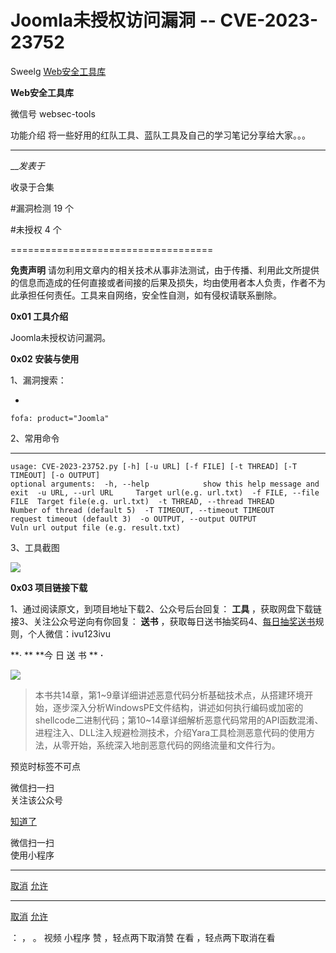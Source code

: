 #  Joomla未授权访问漏洞 -- CVE-2023-23752

Sweelg  [ Web安全工具库 ](javascript:void\(0\);)

**Web安全工具库** ![]()

微信号 websec-tools

功能介绍 将一些好用的红队工具、蓝队工具及自己的学习笔记分享给大家。。。

____

___发表于_

收录于合集

#漏洞检测 19 个

#未授权 4 个

===================================

 **免责声明**
请勿利用文章内的相关技术从事非法测试，由于传播、利用此文所提供的信息而造成的任何直接或者间接的后果及损失，均由使用者本人负责，作者不为此承担任何责任。工具来自网络，安全性自测，如有侵权请联系删除。  

 **0x01 工具介绍**

Joomla未授权访问漏洞。

 **0x02 安装与使用**

1、漏洞搜索：

  * 

    
    
    fofa: product="Joomla"

2、常用命令

  *   *   *   *   *   *   *   *   *   *   *   * 

    
    
    usage: CVE-2023-23752.py [-h] [-u URL] [-f FILE] [-t THREAD] [-T TIMEOUT] [-o OUTPUT]  
    optional arguments:  -h, --help            show this help message and exit  -u URL, --url URL     Target url(e.g. url.txt)  -f FILE, --file FILE  Target file(e.g. url.txt)  -t THREAD, --thread THREAD                        Number of thread (default 5)  -T TIMEOUT, --timeout TIMEOUT                        request timeout (default 3)  -o OUTPUT, --output OUTPUT                        Vuln url output file (e.g. result.txt)

3、工具截图

![](http://hk-proxy.gitwarp.com/https://raw.githubusercontent.com/tuchuang9/tc1/refs/heads/main/public/20230618094157.png)

  

 **0x03 项目链接下载**

1、通过阅读原文，到项目地址下载2、公众号后台回复： **工具** ，获取网盘下载链接3、关注公众号逆向有你回复： **送书**
，获取每日送书抽奖码4、[每日抽奖送书](http://mp.weixin.qq.com/s?__biz=MzI4MDQ5MjY1Mg==&mid=2247508083&idx=3&sn=46da91b2af50c7ecd83dacce9ca10cdd&chksm=ebb54f70dcc2c666d4a92e1692628d4fd06ec0b4fe153edd599fab35aae019d93ce34250089e&scene=21#wechat_redirect)规则，个人微信：ivu123ivu  

 **·  ** **今 日 送 书  ** **·**

![](http://hk-proxy.gitwarp.com/https://raw.githubusercontent.com/tuchuang9/tc1/refs/heads/main/public/20230618094158.png)

>
> 本书共14章，第1~9章详细讲述恶意代码分析基础技术点，从搭建环境开始，逐步深入分析WindowsPE文件结构，讲述如何执行编码或加密的shellcode二进制代码；第10~14章详细解析恶意代码常用的API函数混淆、进程注入、DLL注入规避检测技术，介绍Yara工具检测恶意代码的使用方法，从零开始，系统深入地剖恶意代码的网络流量和文件行为。

预览时标签不可点

微信扫一扫  
关注该公众号

[知道了](javascript:;)

微信扫一扫  
使用小程序

****

[取消](javascript:void\(0\);) [允许](javascript:void\(0\);)

****

[取消](javascript:void\(0\);) [允许](javascript:void\(0\);)

： ， 。   视频 小程序 赞 ，轻点两下取消赞 在看 ，轻点两下取消在看


